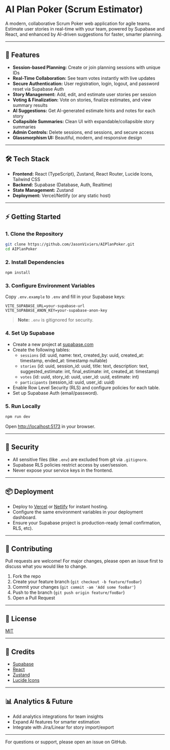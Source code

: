 # AI Plan Poker (Scrum Estimator)

A modern, collaborative Scrum Poker web application for agile teams. Estimate user stories in real-time with your team, powered by Supabase and React, and enhanced by AI-driven suggestions for faster, smarter planning.

---

## 🚀 Features
- **Session-based Planning:** Create or join planning sessions with unique IDs
- **Real-Time Collaboration:** See team votes instantly with live updates
- **Secure Authentication:** User registration, login, logout, and password reset via Supabase Auth
- **Story Management:** Add, edit, and estimate user stories per session
- **Voting & Finalization:** Vote on stories, finalize estimates, and view summary results
- **AI Suggestions:** Get AI-generated estimate hints and notes for each story
- **Collapsible Summaries:** Clean UI with expandable/collapsible story summaries
- **Admin Controls:** Delete sessions, end sessions, and secure access
- **Glassmorphism UI:** Beautiful, modern, and responsive design

---

## 🛠️ Tech Stack
- **Frontend:** React (TypeScript), Zustand, React Router, Lucide Icons, Tailwind CSS
- **Backend:** Supabase (Database, Auth, Realtime)
- **State Management:** Zustand
- **Deployment:** Vercel/Netlify (or any static host)

---

## ⚡ Getting Started

### 1. Clone the Repository
```bash
git clone https://github.com/JasonViviers/AIPlanPoker.git
cd AIPlanPoker
```

### 2. Install Dependencies
```bash
npm install
```

### 3. Configure Environment Variables
Copy `.env.example` to `.env` and fill in your Supabase keys:

```
VITE_SUPABASE_URL=your-supabase-url
VITE_SUPABASE_ANON_KEY=your-supabase-anon-key
```

> **Note:** `.env` is gitignored for security.

### 4. Set Up Supabase
- Create a new project at [supabase.com](https://supabase.com/)
- Create the following tables:
  - `sessions` (id: uuid, name: text, created_by: uuid, created_at: timestamp, ended_at: timestamp nullable)
  - `stories` (id: uuid, session_id: uuid, title: text, description: text, suggested_estimate: int, final_estimate: int, created_at: timestamp)
  - `votes` (id: uuid, story_id: uuid, user_id: uuid, estimate: int)
  - `participants` (session_id: uuid, user_id: uuid)
- Enable Row Level Security (RLS) and configure policies for each table.
- Set up Supabase Auth (email/password).

### 5. Run Locally
```bash
npm run dev
```
Open [http://localhost:5173](http://localhost:5173) in your browser.

---

## 🔐 Security
- All sensitive files (like `.env`) are excluded from git via `.gitignore`.
- Supabase RLS policies restrict access by user/session.
- Never expose your service keys in the frontend.

---

## 📦 Deployment
- Deploy to [Vercel](https://vercel.com/) or [Netlify](https://www.netlify.com/) for instant hosting.
- Configure the same environment variables in your deployment dashboard.
- Ensure your Supabase project is production-ready (email confirmation, RLS, etc).

---

## 🧩 Contributing
Pull requests are welcome! For major changes, please open an issue first to discuss what you would like to change.

1. Fork the repo
2. Create your feature branch (`git checkout -b feature/fooBar`)
3. Commit your changes (`git commit -am 'Add some fooBar'`)
4. Push to the branch (`git push origin feature/fooBar`)
5. Open a Pull Request

---

## 📄 License
[MIT](LICENSE)

---

## 🙏 Credits
- [Supabase](https://supabase.com/)
- [React](https://react.dev/)
- [Zustand](https://zustand-demo.pmnd.rs/)
- [Lucide Icons](https://lucide.dev/)

---

## 📊 Analytics & Future
- Add analytics integrations for team insights
- Expand AI features for smarter estimation
- Integrate with Jira/Linear for story import/export

---

For questions or support, please open an issue on GitHub.
